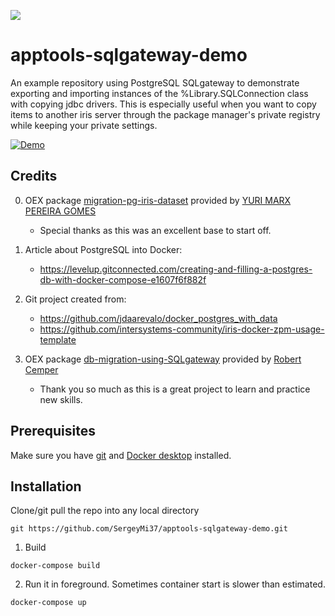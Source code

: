 ![](https://github.com/SergeyMi37/apptools-sqlgateway/blob/master/doc/jdbc.png)
# apptools-sqlgateway-demo
An example repository using PostgreSQL SQLgateway to demonstrate exporting and importing instances of the %Library.SQLConnection class with copying jdbc drivers.
This is especially useful when you want to copy items to another iris server through the package manager's private registry while keeping your private settings.

[![Demo](https://img.shields.io/badge/Demo%20on-Cloud%20Run%20Deploy-F4A460)](https://apptools-sqlgateway.demo.community.intersystems.com/csp/sys/mgr/UtilSqlGateways.csp)

## Credits ##
0. OEX package [migration-pg-iris-dataset](https://openexchange.intersystems.com/package/migration-pg-iris-dataset) 
provided by [YURI MARX PEREIRA GOMES](https://openexchange.intersystems.com/user/YURI%20MARX%20PEREIRA%20GOMES/QKGV1uPuZml09uNsC8bNKcRQj8)   
    - Special thanks as this was an excellent base to start off.  
    
1. Article about PostgreSQL into Docker: 
    - https://levelup.gitconnected.com/creating-and-filling-a-postgres-db-with-docker-compose-e1607f6f882f
2. Git project created from: 
    - https://github.com/jdaarevalo/docker_postgres_with_data
    - https://github.com/intersystems-community/iris-docker-zpm-usage-template

3. OEX package [db-migration-using-SQLgateway](https://openexchange.intersystems.com/package/db-migration-using-SQLgateway) 
provided by [Robert Cemper](https://openexchange.intersystems.com/user/Robert%20Cemper/v2WPTpUS8nGmGLNs612I7IeKRzc)   
    - Thank you so much as this is a great project to learn and practice new skills.  
    

## Prerequisites
Make sure you have [git](https://git-scm.com/book/en/v2/Getting-Started-Installing-Git) and [Docker desktop](https://www.docker.com/products/docker-desktop) installed.

## Installation 
Clone/git pull the repo into any local directory
```
git https://github.com/SergeyMi37/apptools-sqlgateway-demo.git
```
1. Build
```
docker-compose build
```
2. Run it in foreground. Sometimes container start is slower than estimated.  
```
docker-compose up
```
